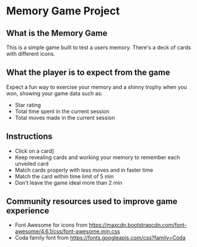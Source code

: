 # Memory Game Project

## What is the Memory Game

This is a simple game built to test a users memory. There's a deck of cards with different icons.

## What the player is to expect from the game

Expect a fun way to exercise your memory and a shinny trophy when you won, showing your game data such as:

* Star rating
* Total time spent in the current session
* Total moves made in the current session

## Instructions

* Click on a card]
* Keep revealing cards and working your memory to remember each unveiled card
* Match cards properly with less moves and in faster time
* Match the card within time limit of 5 min
* Don't leave the game ideal more than 2 min

## Community resources used to improve game experience

* Font Awesome for icons from https://maxcdn.bootstrapcdn.com/font-awesome/4.6.1/css/font-awesome.min.css
* Coda family font from https://fonts.googleapis.com/css?family=Coda
